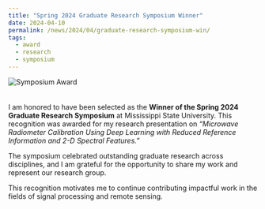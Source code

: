 ```yaml
---
title: "Spring 2024 Graduate Research Symposium Winner"
date: 2024-04-10
permalink: /news/2024/04/graduate-research-symposium-win/
tags:
  - award
  - research
  - symposium
---
```

<img src="/images/symposium_award.png" alt="Symposium Award" style="max-width: 300px; height: auto; margin-bottom: 20px;" />

I am honored to have been selected as the **Winner of the Spring 2024 Graduate Research Symposium** at Mississippi State University. This recognition was awarded for my research presentation on _“Microwave Radiometer Calibration Using Deep Learning with Reduced Reference Information and 2-D Spectral Features.”_

The symposium celebrated outstanding graduate research across disciplines, and I am grateful for the opportunity to share my work and represent our research group.

This recognition motivates me to continue contributing impactful work in the fields of signal processing and remote sensing.
